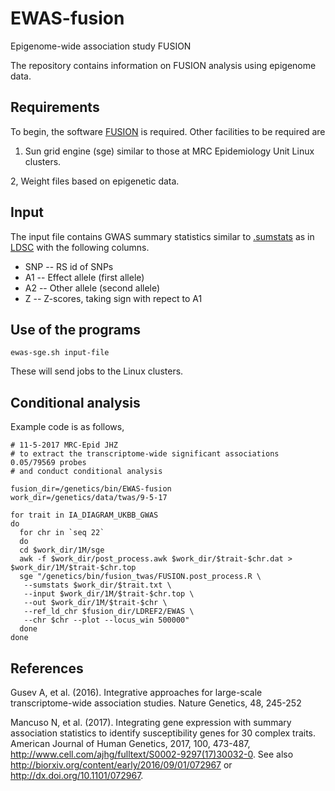 # EWAS-fusion
Epigenome-wide association study FUSION

The repository contains information on FUSION analysis using epigenome data. 

## Requirements

To begin, the software [FUSION](http://gusevlab.org/projects/fusion/) is required. Other facilities to be required are

   1. Sun grid engine (sge) similar to those at MRC Epidemiology Unit Linux clusters.

   2, Weight files based on epigenetic data.

## Input

The input file contains GWAS summary statistics similar to [.sumstats](https://github.com/bulik/ldsc/wiki/Summary-Statistics-File-Format) as in [LDSC](https://github.com/bulik/ldsc) with the following columns.

   * SNP -- RS id of SNPs
   * A1  -- Effect allele (first allele)
   * A2  -- Other allele (second allele)
   * Z   -- Z-scores, taking sign with repect to A1

## Use of the programs
```
ewas-sge.sh input-file
```
These will send jobs to the Linux clusters.

## Conditional analysis

Example code is as follows,
```
# 11-5-2017 MRC-Epid JHZ
# to extract the transcriptome-wide significant associations 0.05/79569 probes
# and conduct conditional analysis

fusion_dir=/genetics/bin/EWAS-fusion
work_dir=/genetics/data/twas/9-5-17

for trait in IA_DIAGRAM_UKBB_GWAS
do
  for chr in `seq 22`
  do
  cd $work_dir/1M/sge
  awk -f $work_dir/post_process.awk $work_dir/$trait-$chr.dat > $work_dir/1M/$trait-$chr.top
  sge "/genetics/bin/fusion_twas/FUSION.post_process.R \
   --sumstats $work_dir/$trait.txt \
   --input $work_dir/1M/$trait-$chr.top \
   --out $work_dir/1M/$trait-$chr \
   --ref_ld_chr $fusion_dir/LDREF2/EWAS \
   --chr $chr --plot --locus_win 500000"
  done
done
```

## References

Gusev A, et al. (2016). Integrative approaches for large-scale transcriptome-wide association studies. Nature Genetics, 48, 245-252

Mancuso N, et al. (2017). Integrating gene expression with summary association statistics to identify susceptibility genes for 30 complex traits. American Journal of Human Genetics, 2017, 100, 473-487, http://www.cell.com/ajhg/fulltext/S0002-9297(17)30032-0. See also http://biorxiv.org/content/early/2016/09/01/072967 or http://dx.doi.org/10.1101/072967.

